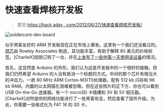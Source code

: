 # 快速查看焊核开发板

> 原文:[https://hack aday . com/2012/06/27/快速查看焊核开发板/](https://hackaday.com/2012/06/27/quick-look-at-the-soldercore-dev-board/)

![](../Images/bf4a54105e25f98fd852907e58b90189.png "soldercore-dev-board")

似乎黑客友好的 ARM 开发板现在正在市场上爆发。这里有一个我们还没看过的。[焊芯](http://soldercore.com/)由 Rowley Associates 制造，其功能丰富，有助于解释 80 美元的价格标签。[CharlieX]刚刚订购了一台，并在[上发布了一些他第一天使用该设备](http://charliex2.wordpress.com/2012/06/21/soldercore/)的情况。

首先，这显然是 Arduino 的外形。我们认为这是开发板中的一个很好的接触，但我们仍然希望 Arduino 的人没有抵消一个标题的方式。中间的那个芯片有相当大的冲击力。一款 80 MHz ARM Cortex-M3(TI)处理器，配有 512 kb 闪存和 96 kb RAM。内置的以太网插孔很难被忽略，但在这张照片的正下方，你也可以看到 USB On-the-Go 连接器。有一个 microSD 卡插槽和 3V 和 5V 稳压器。[CharlieX]对所提供的网络功能进行了一些黑客攻击，然后查看了固件升级。为此，你需要一张格式化为 FAT 16 的 SD 卡。